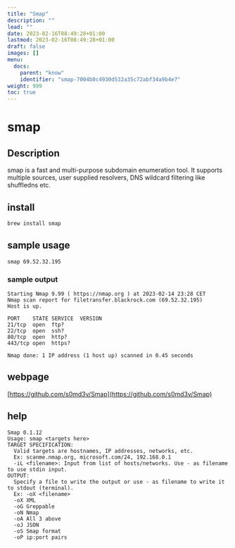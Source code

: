 ```yaml
---
title: "Smap"
description: ""
lead: ""
date: 2023-02-16T08:49:28+01:00
lastmod: 2023-02-16T08:49:28+01:00
draft: false
images: []
menu:
  docs:
    parent: "know"
    identifier: "smap-7004b0c4930d532a35c72abf34a9b4e7"
weight: 999
toc: true
---
```

# smap

## Description

smap is a fast and multi-purpose subdomain enumeration tool. It supports multiple sources, user supplied resolvers, DNS wildcard filtering like shuffledns etc.

## install

```bash
brew install smap
```

## sample usage

```
smap 69.52.32.195
```

### sample output

```
Starting Nmap 9.99 ( https://nmap.org ) at 2023-02-14 23:28 CET
Nmap scan report for filetransfer.blackrock.com (69.52.32.195)
Host is up.

PORT    STATE SERVICE  VERSION
21/tcp  open  ftp?     
22/tcp  open  ssh?     
80/tcp  open  http?    
443/tcp open  https?   

Nmap done: 1 IP address (1 host up) scanned in 0.45 seconds
```

## webpage

[https://github.com/s0md3v/Smap](https://github.com/s0md3v/Smap)

## help

```
Smap 0.1.12
Usage: smap <targets here>
TARGET SPECIFICATION:
  Valid targets are hostnames, IP addresses, networks, etc.
  Ex: scanme.nmap.org, microsoft.com/24, 192.168.0.1
  -iL <filename>: Input from list of hosts/networks. Use - as filename to use stdin input.
OUTPUT:
  Specify a file to write the output or use - as filename to write it to stdout (terminal).
  Ex: -oX <filename>
  -oX XML
  -oG Greppable
  -oN Nmap
  -oA All 3 above
  -oJ JSON
  -oS Smap format
  -oP ip:port pairs
```